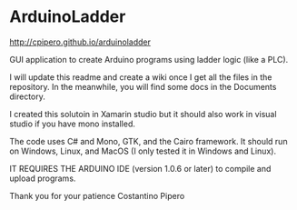 ArduinoLadder
=============
http://cpipero.github.io/arduinoladder

GUI application to create Arduino programs using ladder logic (like a PLC).

I will update this readme and create a wiki once I get all the files in the repository.
In the meanwhile, you will find some docs in the Documents directory.

I created this solutoin in Xamarin studio but it should also work in visual studio if you have mono installed.

The code uses C# and Mono, GTK, and the Cairo framework. It should run on Windows, Linux, and MacOS (I only tested it in Windows and Linux).

IT REQUIRES THE ARDUINO IDE (version 1.0.6 or later) to compile and upload programs.

Thank you for your patience
Costantino Pipero
